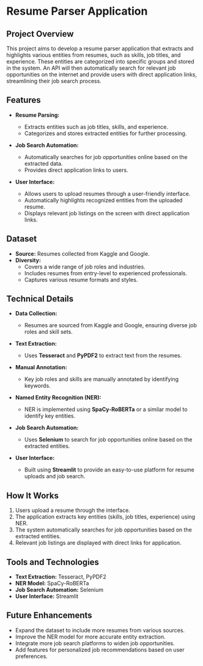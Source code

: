 # Resume Parser Application

## Project Overview
This project aims to develop a resume parser application that extracts and highlights various entities from resumes, such as skills, job titles, and experience. These entities are categorized into specific groups and stored in the system. An API will then automatically search for relevant job opportunities on the internet and provide users with direct application links, streamlining their job search process.

## Features
- **Resume Parsing:**
  - Extracts entities such as job titles, skills, and experience.
  - Categorizes and stores extracted entities for further processing.

- **Job Search Automation:**
  - Automatically searches for job opportunities online based on the extracted data.
  - Provides direct application links to users.

- **User Interface:**
  - Allows users to upload resumes through a user-friendly interface.
  - Automatically highlights recognized entities from the uploaded resume.
  - Displays relevant job listings on the screen with direct application links.

## Dataset
- **Source:** Resumes collected from Kaggle and Google.
- **Diversity:**
  - Covers a wide range of job roles and industries.
  - Includes resumes from entry-level to experienced professionals.
  - Captures various resume formats and styles.

## Technical Details
- **Data Collection:**
  - Resumes are sourced from Kaggle and Google, ensuring diverse job roles and skill sets.

- **Text Extraction:**
  - Uses **Tesseract** and **PyPDF2** to extract text from the resumes.

- **Manual Annotation:**
  - Key job roles and skills are manually annotated by identifying keywords.

- **Named Entity Recognition (NER):**
  - NER is implemented using **SpaCy-RoBERTa** or a similar model to identify key entities.

- **Job Search Automation:**
  - Uses **Selenium** to search for job opportunities online based on the extracted entities.

- **User Interface:**
  - Built using **Streamlit** to provide an easy-to-use platform for resume uploads and job search.

## How It Works
1. Users upload a resume through the interface.
2. The application extracts key entities (skills, job titles, experience) using NER.
3. The system automatically searches for job opportunities based on the extracted entities.
4. Relevant job listings are displayed with direct links for application.

## Tools and Technologies
- **Text Extraction:** Tesseract, PyPDF2
- **NER Model:** SpaCy-RoBERTa
- **Job Search Automation:** Selenium
- **User Interface:** Streamlit

## Future Enhancements
- Expand the dataset to include more resumes from various sources.
- Improve the NER model for more accurate entity extraction.
- Integrate more job search platforms to widen job opportunities.
- Add features for personalized job recommendations based on user preferences.


